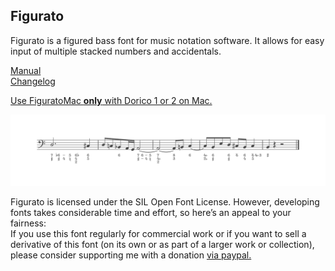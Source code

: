 ## Figurato

Figurato is a figured bass font for music notation software. It allows for easy input of multiple stacked numbers and accidentals.

[Manual](docs/manual.md)  
[Changelog](docs/changelog.md)

[Use FiguratoMac **only** with Dorico 1 or 2 on Mac.](docs/FiguratoMac.md)

![example](docs/example.svg)

Figurato is licensed under the SIL Open Font License. However, developing fonts takes considerable time and effort, so here’s an appeal to your fairness:  
If you use this font regularly for commercial work or if you want to sell a derivative of this font (on its own or as part of a larger work or collection), please consider supporting me with a donation [via paypal.](https://paypal.me/floriankretlow)